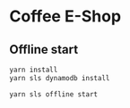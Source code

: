 # Coffee E-Shop

## Offline start

```bash
yarn install
yarn sls dynamodb install

yarn sls offline start
```
